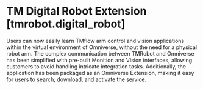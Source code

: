 # TM Digital Robot Extension [tmrobot.digital_robot]

Users can now easily learn TMflow arm control and vision applications within the virtual environment of Omniverse, without the need for a physical robot arm. The complex communication between TMRobot and Omniverse has been simplified with pre-built Monition and Vision interfaces, allowing customers to avoid handling intricate integration tasks. Additionally, the application has been packaged as an Omniverse Extension, making it easy for users to search, download, and activate the service.

